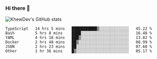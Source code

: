 ### Hi there 👋

![KhewDev's GitHub stats](https://github-readme-stats.vercel.app/api?username=khewdev)

<!--START_SECTION:waka-->

```text
TypeScript   14 hrs 5 mins   ███████████▒░░░░░░░░░░░░░   45.22 %
Bash         5 hrs 8 mins    ████░░░░░░░░░░░░░░░░░░░░░   16.48 %
YAML         4 hrs 18 mins   ███▒░░░░░░░░░░░░░░░░░░░░░   13.82 %
Docker       2 hrs 48 mins   ██▒░░░░░░░░░░░░░░░░░░░░░░   08.99 %
JSON         2 hrs 23 mins   ██░░░░░░░░░░░░░░░░░░░░░░░   07.68 %
Other        1 hr 36 mins    █▒░░░░░░░░░░░░░░░░░░░░░░░   05.17 %
```

<!--END_SECTION:waka-->

<!--
**khewdev/khewdev** is a ✨ _special_ ✨ repository because its `README.md` (this file) appears on your GitHub profile.

Here are some ideas to get you started:

- 🔭 I’m currently working on ...
- 🌱 I’m currently learning ...
- 👯 I’m looking to collaborate on ...
- 🤔 I’m looking for help with ...
- 💬 Ask me about ...
- 📫 How to reach me: ...
- 😄 Pronouns: ...
- ⚡ Fun fact: ...
-->

